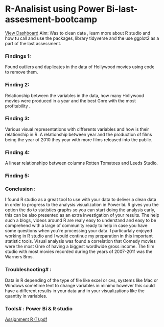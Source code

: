 # R-Analisist using Power Bi-last-assesment-bootcamp
[View Dashboard](https://app.powerbi.com/groups/me/reports/f8f60563-f22b-4b53-9cf9-d0fff1192a09/ReportSection)
Aim: Was to clean data , learn more about R studio and how tu call and use the packages, library tidyverse and the use ggplot2 as a part of the last assessment.

### Findings 1: 
Found outliers and duplicates in the data of Hollywood movies using code to remove them.

### Finding 2: 
Relationship between the variables in the data, how many Hollywood movies were produced in a year and the best Gnre with the most profitability .

### Finding 3: 
Various visual representations with differents variables and how is their relationship in R. A relationship between year and the production of films being the year of 2010 they year with more films released into the public.

### Finding 4: 
A linear relationshipo between columns Rotten Tomatoes and Leeds Studio.

### Finding 5:

### Conclusion : 
I found R studio as a great tool to use with your data to deliver a clean data in order to progress to the analysis visualization in Power bi. R gives you the option the do to statistics graphs so you can start doing the analysis early, this can be also presented as an extra investigation of your results. The help such a blogs, videos around R are realy easy to understand and easy to be comprehend with a large of community ready to help in case you have some questions when you're processing your data. I particurlaly enjoyed working in R studio and I would continue my preparation in this important statistic tools.
Visual analysis was found a correlation that Comedy movies were the most Gnre of having a biggest wordlwide gross income.
The film studio with most movies recorded during the years of 2007-2011 was the Warners Bros. 


### Troubleshooting# : 
Data in R depending of the type of file like excel or cvs, systems like Mac or Windows sometime tent to change variables in minimo however this could have a different results in your data and in your visualizations like the quantity in variables.

### Tools# : Power Bi & R studio

[Assignment R (1).pdf](https://github.com/LisbethH23/R-project-last-assesment-bootcamp/files/10254735/Assignment.R.1.pdf)
